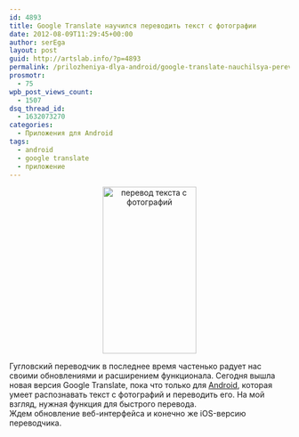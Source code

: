 ```yaml
---
id: 4893
title: Google Translate научился переводить текст с фотографии
date: 2012-08-09T11:29:45+00:00
author: serEga
layout: post
guid: http://artslab.info/?p=4893
permalink: /prilozheniya-dlya-android/google-translate-nauchilsya-perevodit-tekst-s-fotografii/
prosmotr:
  - 75
wpb_post_views_count:
  - 1507
dsq_thread_id:
  - 1632073270
categories:
  - Приложения для Android
tags:
  - android
  - google translate
  - приложение
---
```

<center>
  <a href="http://img.artslab.info/google_translate.jpeg"><img src="http://img.artslab.info/google_translate-168x300.jpg" alt="перевод текста с фотографий" title="google_translate" width="168" height="300" class="aligncenter size-medium wp-image-4894" /></a>
</center>

Гугловский переводчик в последнее время частенько радует нас своими обновлениями и расширением функционала. Сегодня вышла новая версия Google Translate, пока что только для [Android](https://play.google.com/store/apps/details?id=com.google.android.apps.translate&feature=nav_result#?t=W251bGwsMSwxLDMsImNvbS5nb29nbGUuYW5kcm9pZC5hcHBzLnRyYW5zbGF0ZSJd), которая умеет распознавать текст с фотографий и переводить его. На мой взгляд, нужная функция для быстрого перевода.   
Ждем обновление веб-интерфейса и конечно же iOS-версию переводчика.